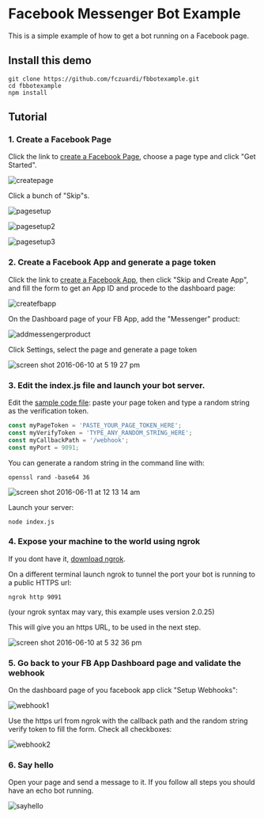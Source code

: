# Facebook Messenger Bot Example

This is a simple example of how to get a bot running on a Facebook page.

## Install this demo

```
git clone https://github.com/fczuardi/fbbotexample.git
cd fbbotexample
npm install
```

## Tutorial

### 1. Create a Facebook Page

Click the link to [create a Facebook Page][createFbPage], choose a page type
and click "Get Started".

![createpage](https://cloud.githubusercontent.com/assets/7760/15977054/e3fdaf62-2f2c-11e6-9f58-b5b3de307bbc.png)

Click a bunch of "Skip"s.

![pagesetup](https://cloud.githubusercontent.com/assets/7760/15977140/5e382528-2f2d-11e6-9e21-d2cadc055be7.png)

![pagesetup2](https://cloud.githubusercontent.com/assets/7760/15977180/a1f3a54e-2f2d-11e6-9073-ecf8421e1c4c.png)

![pagesetup3](https://cloud.githubusercontent.com/assets/7760/15977225/e141bd1c-2f2d-11e6-9540-de3c70f462bb.png)



### 2. Create a Facebook App and generate a page token

Click the link to [create a Facebook App][createFbApp], then click
"Skip and Create App", and fill the form to get an App ID and procede to the
dashboard page:

![createfbapp](https://cloud.githubusercontent.com/assets/7760/15976723/e9bc75e8-2f2a-11e6-9755-29280cc27e0e.png)

On the Dashboard page of your FB App, add the "Messenger" product:

![addmessengerproduct](https://cloud.githubusercontent.com/assets/7760/15976814/7befa6b0-2f2b-11e6-8e40-41f47aa5ec36.png)

Click Settings, select the page and generate a page token

![screen shot 2016-06-10 at 5 19 27 pm](https://cloud.githubusercontent.com/assets/7760/15977534/b2b62c60-2f2f-11e6-9a4f-d902b941f9cc.png)

### 3. Edit the index.js file and launch your bot server.

Edit the [sample code file][fillintheblanks]: paste your page token and type a random string as the verification token.

```javascript
const myPageToken = 'PASTE_YOUR_PAGE_TOKEN_HERE';
const myVerifyToken = 'TYPE_ANY_RANDOM_STRING_HERE';
const myCallbackPath = '/webhook';
const myPort = 9091;
```

You can generate a random string in the command line with:
```shell
openssl rand -base64 36
```

![screen shot 2016-06-11 at 12 13 14 am](https://cloud.githubusercontent.com/assets/7760/15982833/5813efec-2f69-11e6-9007-a184c84ebdf9.png)

Launch your server:

```shell
node index.js
```

### 4. Expose your machine to the world using ngrok

If you dont have it, [download ngrok][ngrokdownload].


On a different terminal launch ngrok to tunnel the port your bot is running to
a public HTTPS url:

```shell
ngrok http 9091
```

(your ngrok syntax may vary, this example uses version 2.0.25)

This will give you an https URL, to be used in the next step.

![screen shot 2016-06-10 at 5 32 36 pm](https://cloud.githubusercontent.com/assets/7760/15977893/65dfba94-2f31-11e6-9680-02b4cc7fda12.png)


### 5. Go back to your FB App Dashboard page and validate the webhook

On the dashboard page of you facebook app click "Setup Webhooks":

![webhook1](https://cloud.githubusercontent.com/assets/7760/15982810/d0b852a4-2f68-11e6-8721-99429c6db9d9.png)

Use the https url from ngrok with the callback path and the random string
verify token to fill the form. Check all checkboxes:

![webhook2](https://cloud.githubusercontent.com/assets/7760/15982857/42978c9a-2f6a-11e6-8863-cee2eb25235b.png)

### 6. Say hello

Open your page and send a message to it. If you follow all steps you should have an echo bot running.

![sayhello](https://cloud.githubusercontent.com/assets/7760/15982965/a4652b7c-2f6e-11e6-8f07-e54e30c18fbb.png)


[createFbApp]: https://developers.facebook.com/quickstarts/?platform=web
[createFbPage]: https://www.facebook.com/pages/create
[fillintheblanks]: https://github.com/fczuardi/fbbotexample/blob/master/index.js#L3-L4
[ngrokdownload]: https://ngrok.com/download
